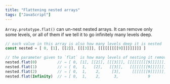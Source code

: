 ```yaml
---
title: "Flattening nested arrays"
tags: ["JavaScript"]
---
```

`Array.prototype.flat()` can un-nest nested arrays. It can remove only some levels, or all of them if we tell it to go infinitely many levels deep.

```js
// each value in this array is also how many levels deep it is nested
const nested = [ 0, [1], [[2]], [[[3]]], [[[[[[[[[9]]]]]]]]] ]

// the parameter given to `flat` is how many levels of nesting it removes
nested.flat(0)         // ⇒ [ 0, [1], [[2]], [[[3]]], [[[[[[[[[9]]]]]]]]] ]
nested.flat(1)         // ⇒ [ 0,  1,   [2],   [[3]],   [[[[[[[[9]]]]]]]]  ]
nested.flat(2)         // ⇒ [ 0,  1,    2,     [3],     [[[[[[[9]]]]]]]   ]
nested.flat(Infinity)  // ⇒ [ 0,  1,    2,      3,             9          ]
```
